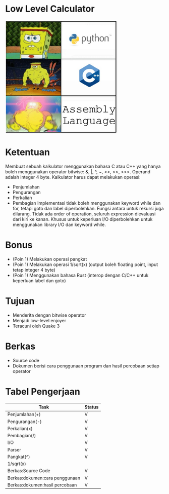 # Low Level Calculator
![gambar](bg-llc.PNG)

# Ketentuan
Membuat sebuah kalkulator menggunakan bahasa C atau C++ yang hanya boleh menggunakan operator bitwise: &, |, ^, ~, <<, >>, >>>. Operand adalah integer 4 byte.
Kalkulator harus dapat melakukan operasi:
- Penjumlahan
- Pengurangan
- Perkalian
- Pembagian
Implementasi tidak boleh menggunakan keyword while dan for, tetapi goto dan label diperbolehkan. Fungsi antara untuk rekursi juga dilarang. Tidak ada order of operation, seluruh expression dievaluasi dari kiri ke kanan. Khusus untuk keperluan I/O diperbolehkan untuk menggunakan library I/O dan keyword while.
# Bonus
- (Poin 1) Melakukan operasi pangkat
- (Poin 1) Melakukan operasi 1/sqrt(x) (output boleh floating point, input tetap integer 4 byte)
- (Poin 1) Menggunakan bahasa Rust (interop dengan C/C++ untuk keperluan label dan goto)
# Tujuan
- Menderita dengan bitwise operator
- Menjadi low-level enjoyer
- Teracuni oleh Quake 3
# Berkas
- Source code
- Dokumen berisi cara penggunaan program dan hasil percobaan setiap operator
# Tabel Pengerjaan
|          Task                |Status|
|------------------------------|------|
|Penjumlahan(+)                |  V   |
|Pengurangan(-)                |  V   |
|Perkalian(x)                  |  V   |
|Pembagian(/)                  |  V   |
|I/O                           |  V   |
|Parser                        |  V   |
|Pangkat(^)                    |  V   |
|1/sqrt(x)                     |      |
|Berkas:Source Code            |  V   |
|Berkas:dokumen:cara penggunaan|  V   |
|Berkas:dokumen:hasil percobaan|  V   |